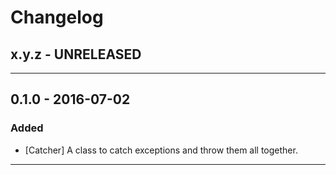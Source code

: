 Changelog
=========

## x.y.z - UNRELEASED

--------

## 0.1.0 - 2016-07-02

### Added

* [Catcher] A class to catch exceptions and throw them all together.

--------

